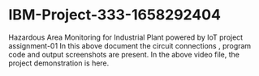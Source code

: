 # IBM-Project-333-1658292404
Hazardous Area Monitoring for Industrial Plant powered by IoT
project assignment-01
In this above document the circuit connections , program code and output screenshots are present.
In the above video file, the project demonstration is here.

